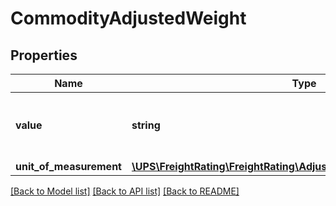 # CommodityAdjustedWeight

## Properties
Name | Type | Description | Notes
------------ | ------------- | ------------- | -------------
**value** | **string** | Adjusted weight value for the commodity. | 
**unit_of_measurement** | [**\UPS\FreightRating\FreightRating\AdjustedWeightUnitOfMeasurement**](AdjustedWeightUnitOfMeasurement.md) |  | 

[[Back to Model list]](../../README.md#documentation-for-models) [[Back to API list]](../../README.md#documentation-for-api-endpoints) [[Back to README]](../../README.md)

